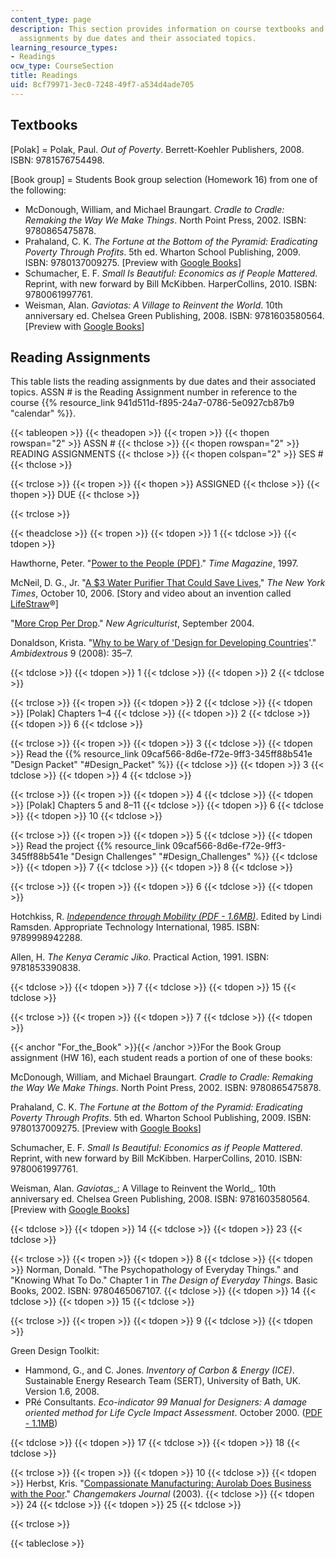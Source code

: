 ```yaml
---
content_type: page
description: This section provides information on course textbooks and lists the reading
  assignments by due dates and their associated topics.
learning_resource_types:
- Readings
ocw_type: CourseSection
title: Readings
uid: 8cf79971-3ec0-7248-49f7-a534d4ade705
---
```


Textbooks
---------

\[Polak\] = Polak, Paul. _Out of Poverty_. Berrett-Koehler Publishers, 2008. ISBN: 9781576754498.

\[Book group\] = Students Book group selection (Homework 16) from one of the following:

*   McDonough, William, and Michael Braungart. _Cradle to Cradle: Remaking the Way We Make Things_. North Point Press, 2002. ISBN: 9780865475878.
*   Prahaland, C. K. _The Fortune at the Bottom of the Pyramid: Eradicating Poverty Through Profits_. 5th ed. Wharton School Publishing, 2009. ISBN: 9780137009275. \[Preview with [Google Books](http://books.google.com/books?id=RPSG4JxAZzYC&pg=PAfrontcover#v=onepage)\]
*   Schumacher, E. F. _Small Is Beautiful: Economics as if People Mattered_. Reprint, with new forward by Bill McKibben. HarperCollins, 2010. ISBN: 9780061997761.
*   Weisman, Alan. _Gaviotas: A Village to Reinvent the World_. 10th anniversary ed. Chelsea Green Publishing, 2008. ISBN: 9781603580564. \[Preview with [Google Books](http://books.google.com/books?id=vWR_LQys4hsC&pg=PAfrontcover#v=onepage)\]

Reading Assignments
-------------------

This table lists the reading assignments by due dates and their associated topics. ASSN # is the Reading Assignment number in reference to the course {{% resource_link 941d511d-f895-24a7-0786-5e0927cb87b9 "calendar" %}}.

{{< tableopen >}}
{{< theadopen >}}
{{< tropen >}}
{{< thopen rowspan="2" >}}
ASSN #
{{< thclose >}}
{{< thopen rowspan="2" >}}
READING ASSIGNMENTS
{{< thclose >}}
{{< thopen colspan="2" >}}
SES #
{{< thclose >}}

{{< trclose >}}
{{< tropen >}}
{{< thopen >}}
ASSIGNED
{{< thclose >}}
{{< thopen >}}
DUE
{{< thclose >}}

{{< trclose >}}

{{< theadclose >}}
{{< tropen >}}
{{< tdopen >}}
1
{{< tdclose >}}
{{< tdopen >}}


Hawthorne, Peter. "[Power to the People (PDF)](http://www.its.caltech.edu/~e105/readings/power-to-the-people.pdf)." _Time Magazine_, 1997.

McNeil, D. G., Jr. "[A $3 Water Purifier That Could Save Lives](http://www.nytimes.com/2006/10/10/science/10find.html)," _The New York Times_, October 10, 2006. \[Story and video about an invention called [LifeStraw](http://www.vestergaard-frandsen.com/lifestraw)®\]

"[More Crop Per Drop](http://www.new-ag.info/en/focus/focusItem.php?a=1300)." _New Agriculturist_, September 2004.

Donaldson, Krista. "[Why to be Wary of 'Design for Developing Countries](http://online.fliphtml5.com/uccc/lguq/#p=1)'." _Ambidextrous_ 9 (2008): 35–7. 


{{< tdclose >}}
{{< tdopen >}}
1
{{< tdclose >}}
{{< tdopen >}}
2
{{< tdclose >}}

{{< trclose >}}
{{< tropen >}}
{{< tdopen >}}
2
{{< tdclose >}}
{{< tdopen >}}
\[Polak\] Chapters 1–4
{{< tdclose >}}
{{< tdopen >}}
2
{{< tdclose >}}
{{< tdopen >}}
6
{{< tdclose >}}

{{< trclose >}}
{{< tropen >}}
{{< tdopen >}}
3
{{< tdclose >}}
{{< tdopen >}}
Read the {{% resource_link 09caf566-8d6e-f72e-9ff3-345ff88b541e "Design Packet" "#Design_Packet" %}}
{{< tdclose >}}
{{< tdopen >}}
3
{{< tdclose >}}
{{< tdopen >}}
4
{{< tdclose >}}

{{< trclose >}}
{{< tropen >}}
{{< tdopen >}}
4
{{< tdclose >}}
{{< tdopen >}}
\[Polak\] Chapters 5 and 8–11
{{< tdclose >}}
{{< tdopen >}}
6
{{< tdclose >}}
{{< tdopen >}}
10
{{< tdclose >}}

{{< trclose >}}
{{< tropen >}}
{{< tdopen >}}
5
{{< tdclose >}}
{{< tdopen >}}
Read the project {{% resource_link 09caf566-8d6e-f72e-9ff3-345ff88b541e "Design Challenges" "#Design_Challenges" %}}
{{< tdclose >}}
{{< tdopen >}}
7
{{< tdclose >}}
{{< tdopen >}}
8
{{< tdclose >}}

{{< trclose >}}
{{< tropen >}}
{{< tdopen >}}
6
{{< tdclose >}}
{{< tdopen >}}


Hotchkiss, R. [_Independence through Mobility (PDF - 1.6MB)_](http://web.mit.edu/sp.784/www/DOCUMENTS/Independence%20through%20Mobility%20-%20Entire%20Document.pdf). Edited by Lindi Ramsden. Appropriate Technology International, 1985. ISBN: 9789998942288.

Allen, H. _The Kenya Ceramic Jiko_. Practical Action, 1991. ISBN: 9781853390838.


{{< tdclose >}}
{{< tdopen >}}
7
{{< tdclose >}}
{{< tdopen >}}
15
{{< tdclose >}}

{{< trclose >}}
{{< tropen >}}
{{< tdopen >}}
7
{{< tdclose >}}
{{< tdopen >}}


{{< anchor "For_the_Book" >}}{{< /anchor >}}For the Book Group assignment (HW 16), each student reads a portion of one of these books:

McDonough, William, and Michael Braungart. _Cradle to Cradle: Remaking the Way We Make Things_. North Point Press, 2002. ISBN: 9780865475878.

Prahaland, C. K. _The Fortune at the Bottom of the Pyramid: Eradicating Poverty Through Profits_. 5th ed. Wharton School Publishing, 2009. ISBN: 9780137009275. \[Preview with [Google Books](http://books.google.com/books?id=RPSG4JxAZzYC&pg=PAfrontcover#v=onepage)\]

Schumacher, E. F. _Small Is Beautiful: Economics as if People Mattered_. Reprint, with new forward by Bill McKibben. HarperCollins, 2010. ISBN: 9780061997761.

Weisman, Alan. _Gaviotas__: A Village to Reinvent the World_. 10th anniversary ed. Chelsea Green Publishing, 2008. ISBN: 9781603580564. \[Preview with [Google Books](http://books.google.com/books?id=vWR_LQys4hsC&pg=PAfrontcover#v=onepage)\]


{{< tdclose >}}
{{< tdopen >}}
14
{{< tdclose >}}
{{< tdopen >}}
23
{{< tdclose >}}

{{< trclose >}}
{{< tropen >}}
{{< tdopen >}}
8
{{< tdclose >}}
{{< tdopen >}}
Norman, Donald. "The Psychopathology of Everyday Things." and "Knowing What To Do." Chapter 1 in _The Design of Everyday Things_. Basic Books, 2002. ISBN: 9780465067107.
{{< tdclose >}}
{{< tdopen >}}
14
{{< tdclose >}}
{{< tdopen >}}
15
{{< tdclose >}}

{{< trclose >}}
{{< tropen >}}
{{< tdopen >}}
9
{{< tdclose >}}
{{< tdopen >}}


Green Design Toolkit:

*   Hammond, G., and C. Jones. _Inventory of Carbon & Energy (ICE)_. Sustainable Energy Research Team (SERT), University of Bath, UK. Version 1.6, 2008.
*   PRé Consultants. _Eco-indicator 99 Manual for Designers: A damage oriented method for Life Cycle Impact Assessment_. October 2000. ([PDF - 1.1MB](https://www.pre-sustainability.com/legacy/download/EI99_Manual.pdf))


{{< tdclose >}}
{{< tdopen >}}
17
{{< tdclose >}}
{{< tdopen >}}
18
{{< tdclose >}}

{{< trclose >}}
{{< tropen >}}
{{< tdopen >}}
10
{{< tdclose >}}
{{< tdopen >}}
Herbst, Kris. "[Compassionate Manufacturing: Aurolab Does Business with the Poor](http://caseplace.org/d.asp?d=2489)." _Changemakers Journal_ (2003).
{{< tdclose >}}
{{< tdopen >}}
24
{{< tdclose >}}
{{< tdopen >}}
25
{{< tdclose >}}

{{< trclose >}}

{{< tableclose >}}